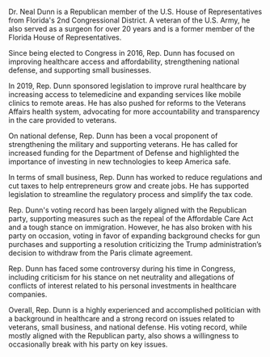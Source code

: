 Dr. Neal Dunn is a Republican member of the U.S. House of Representatives from Florida's 2nd Congressional District. A veteran of the U.S. Army, he also served as a surgeon for over 20 years and is a former member of the Florida House of Representatives.

Since being elected to Congress in 2016, Rep. Dunn has focused on improving healthcare access and affordability, strengthening national defense, and supporting small businesses.

In 2019, Rep. Dunn sponsored legislation to improve rural healthcare by increasing access to telemedicine and expanding services like mobile clinics to remote areas. He has also pushed for reforms to the Veterans Affairs health system, advocating for more accountability and transparency in the care provided to veterans.

On national defense, Rep. Dunn has been a vocal proponent of strengthening the military and supporting veterans. He has called for increased funding for the Department of Defense and highlighted the importance of investing in new technologies to keep America safe.

In terms of small business, Rep. Dunn has worked to reduce regulations and cut taxes to help entrepreneurs grow and create jobs. He has supported legislation to streamline the regulatory process and simplify the tax code.

Rep. Dunn's voting record has been largely aligned with the Republican party, supporting measures such as the repeal of the Affordable Care Act and a tough stance on immigration. However, he has also broken with his party on occasion, voting in favor of expanding background checks for gun purchases and supporting a resolution criticizing the Trump administration’s decision to withdraw from the Paris climate agreement.

Rep. Dunn has faced some controversy during his time in Congress, including criticism for his stance on net neutrality and allegations of conflicts of interest related to his personal investments in healthcare companies.

Overall, Rep. Dunn is a highly experienced and accomplished politician with a background in healthcare and a strong record on issues related to veterans, small business, and national defense. His voting record, while mostly aligned with the Republican party, also shows a willingness to occasionally break with his party on key issues.
